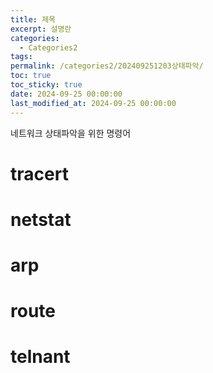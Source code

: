 ```yaml
---
title: 제목
excerpt: 설명란
categories:
  - Categories2
tags: 
permalink: /categories2/202409251203상태파악/
toc: true
toc_sticky: true
date: 2024-09-25 00:00:00
last_modified_at: 2024-09-25 00:00:00
---
```

네트워크 상태파악을 위한 명령어
# tracert

# netstat

# arp

# route

# telnant
